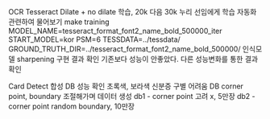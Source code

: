 OCR
	Tesseract
		Dilate + no dilate 학습, 20k 다음 30k
		누리 선임에게 학습 자동화 관련하여 물어보기
		make training MODEL_NAME=tesseract_format_font2_name_bold_500000_iter START_MODEL=kor PSM=6 TESSDATA=../tessdata/ GROUND_TRUTH_DIR=../tesseract_format_font2_name_bold_500000/
	인식모델
		sharpening 구현 결과 확인
		기존보다 성능이 안좋았다.
		다른 성능변화를 통한 결과 확인

Card Detect
	합성 DB 성능 확인
	초록색, 보라색 신분증 구별 어려움
	DB corner point, boundary 조절해가며 데이터 생성
	db1 - corner point 고려 x, 5만장
	db2 - corner point random boundary, 10만장


